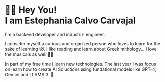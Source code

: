 👋😊 Hey You! <br/> I am Estephania Calvo Carvajal
======

I'm a backend developer and industrial engineer.

I consider myself a curious and organized person who loves to learn for the sake of learning 😻. I like reading and learn about Greek mithology... I love the musicals as well 👩‍🎤

In part of my free time I learn new technologies. The last year I was focus on learn how to create AI Soluctions using fundational models like GPT-4, Gemini and LLAMA 3. 🤖
